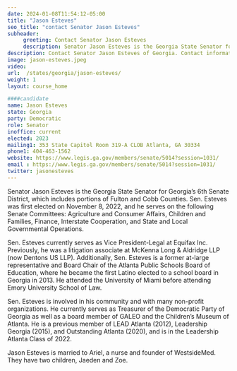 ```yaml
---
date: 2024-01-08T11:54:12-05:00
title: "Jason Esteves"
seo_title: "contact Senator Jason Esteves"
subheader:
     greeting: Contact Senator Jason Esteves
     description: Senator Jason Esteves is the Georgia State Senator for Georgia’s 6th Senate District, which includes portions of Fulton and Cobb Counties. Sen. Esteves was first elected on November 8, 2022, and he serves on the following Senate Committees of Agriculture and Consumer Affairs, Children and Families, Finance, Interstate Cooperation, and State and Local Governmental Operations.
description: Contact Senator Jason Esteves of Georgia. Contact information for Jason Esteves includes email address, phone number, and mailing address.
image: jason-esteves.jpeg
video:
url:  /states/georgia/jason-esteves/
weight: 1
layout: course_home

####candidate
name: Jason Esteves
state: Georgia
party: Democratic
role: Senator
inoffice: current
elected: 2023
mailing1: 353 State Capitol Room 319-A CLOB Atlanta, GA 30334
phone1: 404-463-1562
website: https://www.legis.ga.gov/members/senate/5014?session=1031/
email : https://www.legis.ga.gov/members/senate/5014?session=1031/
twitter: jasonesteves
---
```


Senator Jason Esteves is the Georgia State Senator for Georgia’s 6th Senate District, which includes portions of Fulton and Cobb Counties. Sen. Esteves was first elected on November 8, 2022, and he serves on the following Senate Committees: Agriculture and Consumer Affairs, Children and Families, Finance, Interstate Cooperation, and State and Local Governmental Operations.

Sen. Esteves currently serves as Vice President-Legal at Equifax Inc. Previously, he was a litigation associate at McKenna Long & Aldridge LLP (now Dentons US LLP). Additionally, Sen. Esteves is a former at-large representative and Board Chair of the Atlanta Public Schools Board of Education, where he became the first Latino elected to a school board in Georgia in 2013. He attended the University of Miami before attending Emory University School of Law.

Sen. Esteves is involved in his community and with many non-profit organizations. He currently serves as Treasurer of the Democratic Party of Georgia as well as a board member of GALEO and the Children’s Museum of Atlanta. He is a previous member of LEAD Atlanta (2012), Leadership Georgia (2015), and Outstanding Atlanta (2020), and is in the Leadership Atlanta Class of 2022.

Jason Esteves is married to Ariel, a nurse and founder of WestsideMed. They have two children, Jaeden and Zoe.

